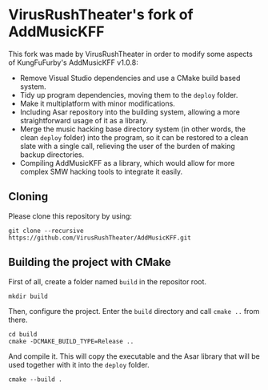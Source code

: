 # VirusRushTheater's fork of AddMusicKFF

This fork was made by VirusRushTheater in order to modify some aspects of
KungFuFurby's AddMusicKFF v1.0.8:

* Remove Visual Studio dependencies and use a CMake build based system.
* Tidy up program dependencies, moving them to the `deploy` folder.
* Make it multiplatform with minor modifications.
* Including Asar repository into the building system, allowing a more straightforward usage of it as a library.
* Merge the music hacking base directory system (in other words, the clean `deploy` folder) into the program, so it can be restored to a clean slate with a single call, relieving the user of the burden of making backup directories.
* Compiling AddMusicKFF as a library, which would allow for more complex
  SMW hacking tools to integrate it easily.

## Cloning ##

Please clone this repository by using:

```
git clone --recursive https://github.com/VirusRushTheater/AddMusicKFF.git
```

## Building the project with CMake ##

First of all, create a folder named `build` in the repositor root.

```
mkdir build
```

Then, configure the project. Enter the `build` directory and call `cmake ..`
from there.

```
cd build
cmake -DCMAKE_BUILD_TYPE=Release ..
```

And compile it. This will copy the executable and the Asar library that will be used together with it into the `deploy` folder.
```
cmake --build .
```
